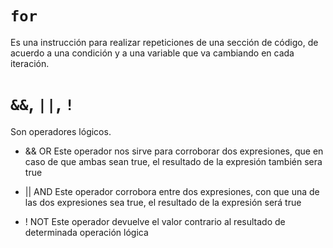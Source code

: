 # `for`
Es una instrucción para realizar repeticiones de una sección de código, de acuerdo a una condición y a una variable que va cambiando en cada iteración.


# `&&`, `||`, `!`
Son operadores lógicos.

* && OR
Este operador nos sirve para corroborar dos expresiones, que en caso de que ambas sean true, el resultado de la expresión también sera true

* || AND
Este operador corrobora entre dos expresiones, con que una de las dos expresiones sea true, el resultado de la expresión será true

* ! NOT
Este operador devuelve el valor contrario al resultado de determinada operación lógica